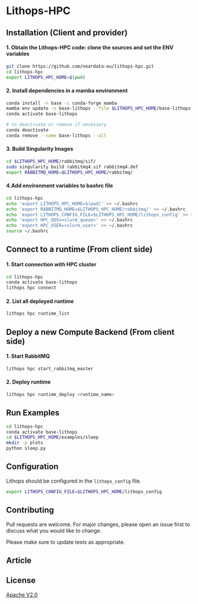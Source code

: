 # Lithops-HPC

## Installation (Client and provider)
#### 1. Obtain the Lithops-HPC code: clone the sources and set the ENV variables
```bash
git clone https://github.com/neardata-eu/lithops-hpc.git
cd lithops-hpc
export LITHOPS_HPC_HOME=$(pwd)
```
#### 2. Install dependencies in a mamba environment
```bash
conda install -n base -c conda-forge mamba
mamba env update -n base-lithops --file $LITHOPS_HPC_HOME/base-lithops.yml
conda activate base-lithops

# to deactivate or remove if necessary
conda deactivate
conda remove --name base-lithops --all
```
#### 3. Build Singularity Images 
```bash
cd $LITHOPS_HPC_HOME/rabbitmq/sif/
sudo singularity build rabbitmq4.sif rabbitmq4.def
export RABBITMQ_HOME=$LITHOPS_HPC_HOME/rabbitmq/
```
#### 4.Add environment variables to bashrc file
```bash
cd lithops-hpc
echo 'export LITHOPS_HPC_HOME=$(pwd)' >> ~/.bashrc
echo 'export RABBITMQ_HOME=$LITHOPS_HPC_HOME/rabbitmq/' >> ~/.bashrc
echo 'export LITHOPS_CONFIG_FILE=$LITHOPS_HPC_HOME/lithops_config' >> ~/.bashrc
echo 'export HPC_QOS=<slurm_queue>' >> ~/.bashrc
echo 'export HPC_USER=<slurm_user>' >> ~/.bashrc
source ~/.bashrc
```

## Connect to a runtime (From client side)
#### 1. Start connection with HPC cluster
```bash
cd lithops-hpc
conda activate base-lithops
lithops hpc connect
```
#### 2. List all deployed runtime
```bash
lithops hpc runtime_list
```

## Deploy a new Compute Backend (From client side)
#### 1. Start RabbitMQ
```bash
lithops hpc start_rabbitmq_master
```
#### 2. Deploy runtime
```bash
lithops hpc runtime_deploy <runtime_name>
```

## Run Examples
```bash
cd lithops-hpc
conda activate base-lithops
cd $LITHOPS_HPC_HOME/examples/sleep 
mkdir -p plots
python sleep.py
```

## Configuration
Lithops should be configured in the `lithops_config` file.
```bash
export LITHOPS_CONFIG_FILE=$LITHOPS_HPC_HOME/lithops_config
```

## Contributing

Pull requests are welcome. For major changes, please open an issue first
to discuss what you would like to change.

Please make sure to update tests as appropriate.

## Article

## License

[Apache V2.0]( http://www.apache.org/licenses/LICENSE-2.0)
